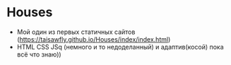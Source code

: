 # Houses
* Мой один из первых статичных сайтов (https://taisawfly.github.io/Houses/index/index.html)
* HTML CSS JSq (немного и то недоделанный) и адаптив(косой) пока всё что знаю))
